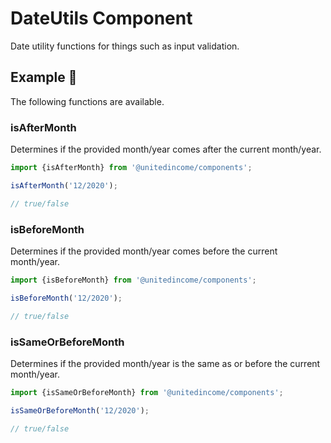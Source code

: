 # DateUtils Component

Date utility functions for things such as input validation.

## Example 🚀

The following functions are available.

### isAfterMonth

Determines if the provided month/year comes after the current month/year.

```javascript
import {isAfterMonth} from '@unitedincome/components';

isAfterMonth('12/2020');

// true/false
```

### isBeforeMonth

Determines if the provided month/year comes before the current month/year.

```javascript
import {isBeforeMonth} from '@unitedincome/components';

isBeforeMonth('12/2020');

// true/false
```

### isSameOrBeforeMonth

Determines if the provided month/year is the same as or before the current month/year.

```javascript
import {isSameOrBeforeMonth} from '@unitedincome/components';

isSameOrBeforeMonth('12/2020');

// true/false
```
